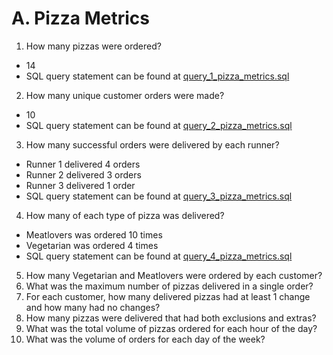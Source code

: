 # A. Pizza Metrics
1. How many pizzas were ordered?

- 14
- SQL query statement can be found at [query_1_pizza_metrics.sql](query_1_pizza_metrics.sql)

2. How many unique customer orders were made?

- 10
- SQL query statement can be found at [query_2_pizza_metrics.sql](query_2_pizza_metrics.sql)

3. How many successful orders were delivered by each runner?

- Runner 1 delivered 4 orders
- Runner 2 delivered 3 orders
- Runner 3 delivered 1 order
- SQL query statement can be found at [query_3_pizza_metrics.sql](query_3_pizza_metrics.sql)

4. How many of each type of pizza was delivered?

- Meatlovers was ordered 10 times
- Vegetarian was ordered 4 times
- SQL query statement can be found at [query_4_pizza_metrics.sql](query_4_pizza_metrics.sql)

5. How many Vegetarian and Meatlovers were ordered by each customer?
6. What was the maximum number of pizzas delivered in a single order?
7. For each customer, how many delivered pizzas had at least 1 change and how many had no changes?
8. How many pizzas were delivered that had both exclusions and extras?
9. What was the total volume of pizzas ordered for each hour of the day?
10. What was the volume of orders for each day of the week?